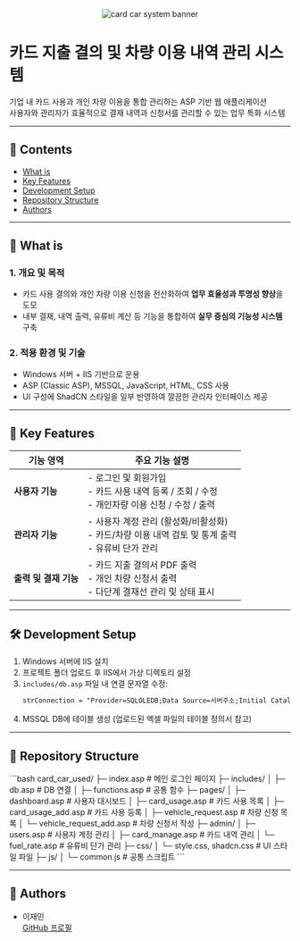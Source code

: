 <div align="center">
  <img src="https://github.com/user-attachments/assets/600efd58-25bd-4fad-943a-8eac9b6316c2" alt="card car system banner">
</div>

# 카드 지출 결의 및 차량 이용 내역 관리 시스템
기업 내 카드 사용과 개인 차량 이용을 통합 관리하는 ASP 기반 웹 애플리케이션  
사용자와 관리자가 효율적으로 결재 내역과 신청서를 관리할 수 있는 업무 특화 시스템

---

## 📌 Contents

- [What is](#what-is)
- [Key Features](#key-features)
- [Development Setup](#development-setup)
- [Repository Structure](#repository-structure)
- [Authors](#authors)

---

## 🧾 What is

### 1. 개요 및 목적

- 카드 사용 결의와 개인 차량 이용 신청을 전산화하여 **업무 효율성과 투명성 향상**을 도모
- 내부 결재, 내역 출력, 유류비 계산 등 기능을 통합하여 **실무 중심의 기능성 시스템** 구축

### 2. 적용 환경 및 기술

- Windows 서버 + IIS 기반으로 운용
- ASP (Classic ASP), MSSQL, JavaScript, HTML, CSS 사용
- UI 구성에 ShadCN 스타일을 일부 반영하여 깔끔한 관리자 인터페이스 제공

---

## 🚀 Key Features

| 기능 영역 | 주요 기능 설명 |
|-----------|----------------|
| **사용자 기능** | - 로그인 및 회원가입<br> - 카드 사용 내역 등록 / 조회 / 수정<br> - 개인차량 이용 신청 / 수정 / 출력 |
| **관리자 기능** | - 사용자 계정 관리 (활성화/비활성화)<br> - 카드/차량 이용 내역 검토 및 통계 출력<br> - 유류비 단가 관리 |
| **출력 및 결재 기능** | - 카드 지출 결의서 PDF 출력<br> - 개인 차량 신청서 출력<br> - 다단계 결재선 관리 및 상태 표시 |

---

## 🛠️ Development Setup

1. Windows 서버에 IIS 설치
2. 프로젝트 폴더 업로드 후 IIS에서 가상 디렉토리 설정
3. `includes/db.asp` 파일 내 연결 문자열 수정:
   ```asp
   strConnection = "Provider=SQLOLEDB;Data Source=서버주소;Initial Catalog=DB명;User ID=계정;Password=비밀번호;"
   ```
4. MSSQL DB에 테이블 생성 (업로드된 엑셀 파일의 테이블 정의서 참고)

---

## 📁 Repository Structure

\`\`\`bash
card_car_used/
├─ index.asp                     # 메인 로그인 페이지
├─ includes/
│  ├─ db.asp                     # DB 연결
│  ├─ functions.asp              # 공통 함수
├─ pages/
│  ├─ dashboard.asp              # 사용자 대시보드
│  ├─ card_usage.asp             # 카드 사용 목록
│  ├─ card_usage_add.asp         # 카드 사용 등록
│  ├─ vehicle_request.asp        # 차량 신청 목록
│  └─ vehicle_request_add.asp    # 차량 신청서 작성
├─ admin/
│  ├─ users.asp                  # 사용자 계정 관리
│  ├─ card_manage.asp            # 카드 내역 관리
│  └─ fuel_rate.asp              # 유류비 단가 관리
├─ css/
│  └─ style.css, shadcn.css      # UI 스타일 파일
├─ js/
│  └─ common.js                  # 공통 스크립트
\`\`\`

---

## 👤 Authors

- 이재민  
  [GitHub 프로필](https://github.com/qwer123toy)